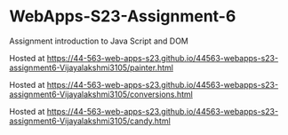 
# WebApps-S23-Assignment-6
Assignment introduction to Java Script and DOM

Hosted at https://44-563-web-apps-s23.github.io/44563-webapps-s23-assignment6-Vijayalakshmi3105/painter.html

Hosted at https://44-563-web-apps-s23.github.io/44563-webapps-s23-assignment6-Vijayalakshmi3105/conversions.html

Hosted at https://44-563-web-apps-s23.github.io/44563-webapps-s23-assignment6-Vijayalakshmi3105/candy.html